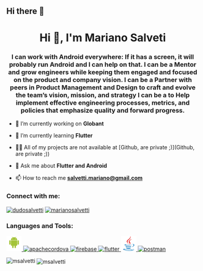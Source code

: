 ## Hi there 👋

<!--
**msalvetti/msalvetti** is a ✨ _special_ ✨ repository because its `README.md` (this file) appears on your GitHub profile.

Here are some ideas to get you started:

- 🔭 I’m currently working on ...
- 🌱 I’m currently learning ...
- 👯 I’m looking to collaborate on ...
- 🤔 I’m looking for help with ...
- 💬 Ask me about ...
- 📫 How to reach me: ...
- 😄 Pronouns: ...
- ⚡ Fun fact: ...
-->

<h1 align="center">Hi 👋, I'm Mariano Salveti</h1>
<h3 align="center">I can work with Android everywhere: If it has a screen, it will probably run Android and I can help on that. I can be a Mentor and grow engineers while keeping them engaged and focused on the product and company vision. I can be a Partner with peers in Product Management and Design to craft and evolve the team’s vision, mission, and strategy I can be a to Help implement effective engineering processes, metrics, and policies that emphasize quality and forward progress.</h3>

- 🔭 I’m currently working on **Globant**

- 🌱 I’m currently learning **Flutter**

- 👨‍💻 All of my projects are not available at [Github, are private ;)](Github, are private ;))

- 💬 Ask me about **Flutter and Android**

- 📫 How to reach me **salvetti.mariano@gmail.com**

<h3 align="left">Connect with me:</h3>
<p align="left">
<a href="https://twitter.com/dudosalvetti" target="blank"><img align="center" src="https://raw.githubusercontent.com/rahuldkjain/github-profile-readme-generator/master/src/images/icons/Social/twitter.svg" alt="dudosalvetti" height="30" width="40" /></a>
<a href="https://linkedin.com/in/marianosalvetti" target="blank"><img align="center" src="https://raw.githubusercontent.com/rahuldkjain/github-profile-readme-generator/master/src/images/icons/Social/linked-in-alt.svg" alt="marianosalvetti" height="30" width="40" /></a>
</p>

<h3 align="left">Languages and Tools:</h3>
<p align="left"> <a href="https://developer.android.com" target="_blank" rel="noreferrer"> <img src="https://raw.githubusercontent.com/devicons/devicon/master/icons/android/android-original-wordmark.svg" alt="android" width="40" height="40"/> </a> <a href="https://cordova.apache.org/" target="_blank" rel="noreferrer"> <img src="https://www.vectorlogo.zone/logos/apache_cordova/apache_cordova-icon.svg" alt="apachecordova" width="40" height="40"/> </a> <a href="https://firebase.google.com/" target="_blank" rel="noreferrer"> <img src="https://www.vectorlogo.zone/logos/firebase/firebase-icon.svg" alt="firebase" width="40" height="40"/> </a> <a href="https://flutter.dev" target="_blank" rel="noreferrer"> <img src="https://www.vectorlogo.zone/logos/flutterio/flutterio-icon.svg" alt="flutter" width="40" height="40"/> </a> <a href="https://www.java.com" target="_blank" rel="noreferrer"> <img src="https://raw.githubusercontent.com/devicons/devicon/master/icons/java/java-original.svg" alt="java" width="40" height="40"/> </a> <a href="https://postman.com" target="_blank" rel="noreferrer"> <img src="https://www.vectorlogo.zone/logos/getpostman/getpostman-icon.svg" alt="postman" width="40" height="40"/> </a> </p>

<p><img align="left" src="https://github-readme-stats.vercel.app/api/top-langs?username=msalvetti&show_icons=true&locale=en&layout=compact" alt="msalvetti" /></p>

<p>&nbsp;<img align="center" src="https://github-readme-stats.vercel.app/api?username=msalvetti&show_icons=true&locale=en" alt="msalvetti" /></p>
